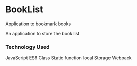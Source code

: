 # BookList
Application to bookmark books<br>

An application to store the book list
### Technology Used
JavaScript
ES6
Class
Static function
local Storage
Webpack
